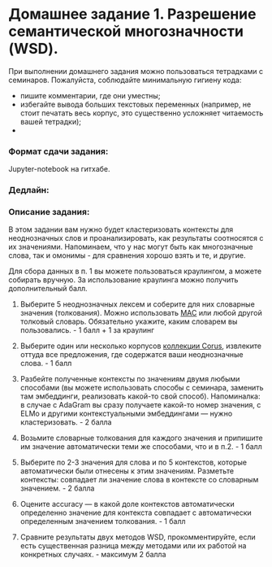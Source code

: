 # Домашнее задание 1. Разрешение семантической многозначности (WSD).

При выполнении домашнего задания можно пользоваться тетрадками с семинаров. Пожалуйста, соблюдайте минимальную гигиену кода:
* пишите комментарии, где они уместны;
* избегайте вывода больших текстовых переменных (например, не стоит печатать весь корпус, это существенно усложняет читаемость вашей тетрадки);
* 


### Формат сдачи задания:

Jupyter-notebook на гитхабе.

### Дедлайн: 

### Описание задания:

В этом задании вам нужно будет кластеризовать контексты для неоднозначных слов и проанализировать, как результаты соотносятся с их значениями. Напоминаем, что у нас могут быть как многозначные слова, так и омонимы - для сравнения хорошо взять и те, и другие.

Для сбора данных в п. 1 вы можете пользоваться краулингом, а можете собирать вручную. За использование краулинга можно получить дополнительный балл.

1. Выберите 5 неоднозначных лексем и соберите для них словарные значения (толкования). Можно использовать [МАС](http://feb-web.ru/feb/mas/mas-abc/) или любой другой толковый словарь. Обязательно укажите, каким словарем вы пользовались. - 1 балл + 1 за краулинг

2. Выберите один или несколько корпусов [коллекции Corus](https://github.com/natasha/corus#reference), извлеките оттуда все предложения, где содержатся ваши неоднозначные слова. - 1 балл

3. Разбейте полученные контексты по значениям двумя любыми способами (вы можете использовать способы с семинара, заменить там эмбеддинги, реализовать какой-то свой способ).
Напоминалка: в случае с AdaGram вы сразу получаете какой-то номер значения, с ELMo и другими контекстуальными эмбеддингами — нужно кластеризовать. - 2 балла

4. Возьмите словарные толкования для каждого значения и припишите им значение автоматически
теми же способами, что и в п.2. - 1 балл

5. Выберите по 2-3 значения для слова и по 5 контекстов, которые автоматически были отнесены к этим значениям. Разметьте контексты: совпадает ли значение слова в контексте со словарным значением. - 2 балла

5. Оцените accuracy — в какой доле контекстов автоматически определенно значение для контекста совпадает 
с автоматически определенным значением толкования. - 1 балл

6. Сравните результаты двух методов WSD, прокомментируйте, если есть существенная разница между методами или их работой на конкретных случаях. - максимум 2 балла

